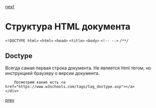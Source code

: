<a href="08.md">next</a>

<h1>Структура HTML документа</h1>

```<!DOCTYPE html>```
```<html>```
```<head>```
```<title>```
```<body>```
```<!-- -->```
```/**/```

<h2>Doctype</h2>
    <div>
        Всегда самая первая строка документа. Не является html тегом, но инструкцией браузеру о версии документа.

        Посмотрим какие есть <a href="https://www.w3schools.com/tags/tag_doctype.asp"></a>
    </div>

<a href="06.md">prev</a>